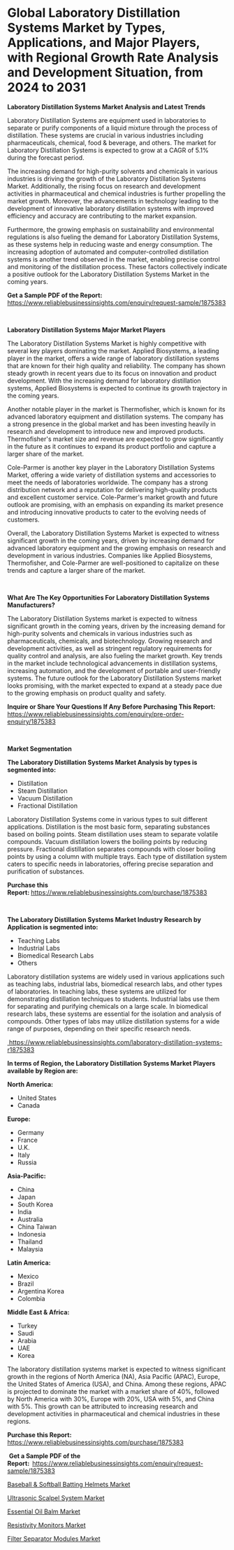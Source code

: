 <p><h1>Global Laboratory Distillation Systems Market by Types, Applications, and Major Players, with Regional Growth Rate Analysis and Development Situation, from 2024 to 2031</h1></p><p><strong>Laboratory Distillation Systems Market Analysis and Latest Trends</strong></p>
<p><p>Laboratory Distillation Systems are equipment used in laboratories to separate or purify components of a liquid mixture through the process of distillation. These systems are crucial in various industries including pharmaceuticals, chemical, food & beverage, and others. The market for Laboratory Distillation Systems is expected to grow at a CAGR of 5.1% during the forecast period.</p><p>The increasing demand for high-purity solvents and chemicals in various industries is driving the growth of the Laboratory Distillation Systems Market. Additionally, the rising focus on research and development activities in pharmaceutical and chemical industries is further propelling the market growth. Moreover, the advancements in technology leading to the development of innovative laboratory distillation systems with improved efficiency and accuracy are contributing to the market expansion.</p><p>Furthermore, the growing emphasis on sustainability and environmental regulations is also fueling the demand for Laboratory Distillation Systems, as these systems help in reducing waste and energy consumption. The increasing adoption of automated and computer-controlled distillation systems is another trend observed in the market, enabling precise control and monitoring of the distillation process. These factors collectively indicate a positive outlook for the Laboratory Distillation Systems Market in the coming years.</p></p>
<p><strong>Get a Sample PDF of the Report:&nbsp;</strong> <a href="https://www.reliablebusinessinsights.com/enquiry/request-sample/1875383">https://www.reliablebusinessinsights.com/enquiry/request-sample/1875383</a></p>
<p>&nbsp;</p>
<p><strong>Laboratory Distillation Systems Major Market Players</strong></p>
<p><p>The Laboratory Distillation Systems Market is highly competitive with several key players dominating the market. Applied Biosystems, a leading player in the market, offers a wide range of laboratory distillation systems that are known for their high quality and reliability. The company has shown steady growth in recent years due to its focus on innovation and product development. With the increasing demand for laboratory distillation systems, Applied Biosystems is expected to continue its growth trajectory in the coming years.</p><p>Another notable player in the market is Thermofisher, which is known for its advanced laboratory equipment and distillation systems. The company has a strong presence in the global market and has been investing heavily in research and development to introduce new and improved products. Thermofisher's market size and revenue are expected to grow significantly in the future as it continues to expand its product portfolio and capture a larger share of the market.</p><p>Cole-Parmer is another key player in the Laboratory Distillation Systems Market, offering a wide variety of distillation systems and accessories to meet the needs of laboratories worldwide. The company has a strong distribution network and a reputation for delivering high-quality products and excellent customer service. Cole-Parmer's market growth and future outlook are promising, with an emphasis on expanding its market presence and introducing innovative products to cater to the evolving needs of customers.</p><p>Overall, the Laboratory Distillation Systems Market is expected to witness significant growth in the coming years, driven by increasing demand for advanced laboratory equipment and the growing emphasis on research and development in various industries. Companies like Applied Biosystems, Thermofisher, and Cole-Parmer are well-positioned to capitalize on these trends and capture a larger share of the market.</p></p>
<p>&nbsp;</p>
<p><strong>What Are The Key Opportunities For Laboratory Distillation Systems Manufacturers?</strong></p>
<p><p>The Laboratory Distillation Systems market is expected to witness significant growth in the coming years, driven by the increasing demand for high-purity solvents and chemicals in various industries such as pharmaceuticals, chemicals, and biotechnology. Growing research and development activities, as well as stringent regulatory requirements for quality control and analysis, are also fueling the market growth. Key trends in the market include technological advancements in distillation systems, increasing automation, and the development of portable and user-friendly systems. The future outlook for the Laboratory Distillation Systems market looks promising, with the market expected to expand at a steady pace due to the growing emphasis on product quality and safety.</p></p>
<p><strong>Inquire or Share Your Questions If Any Before Purchasing This Report:</strong> <a href="https://www.reliablebusinessinsights.com/enquiry/pre-order-enquiry/1875383">https://www.reliablebusinessinsights.com/enquiry/pre-order-enquiry/1875383</a></p>
<p>&nbsp;</p>
<p><strong>Market Segmentation</strong></p>
<p><strong>The Laboratory Distillation Systems Market Analysis by types is segmented into:</strong></p>
<p><ul><li>Distillation</li><li>Steam Distillation</li><li>Vacuum Distillation</li><li>Fractional Distillation</li></ul></p>
<p><p>Laboratory Distillation Systems come in various types to suit different applications. Distillation is the most basic form, separating substances based on boiling points. Steam distillation uses steam to separate volatile compounds. Vacuum distillation lowers the boiling points by reducing pressure. Fractional distillation separates compounds with closer boiling points by using a column with multiple trays. Each type of distillation system caters to specific needs in laboratories, offering precise separation and purification of substances.</p></p>
<p><strong>Purchase this Report:&nbsp;</strong><a href="https://www.reliablebusinessinsights.com/purchase/1875383">https://www.reliablebusinessinsights.com/purchase/1875383</a></p>
<p>&nbsp;</p>
<p><strong>The Laboratory Distillation Systems Market Industry Research by Application is segmented into:</strong></p>
<p><ul><li>Teaching Labs</li><li>Industrial Labs</li><li>Biomedical Research Labs</li><li>Others</li></ul></p>
<p><p>Laboratory distillation systems are widely used in various applications such as teaching labs, industrial labs, biomedical research labs, and other types of laboratories. In teaching labs, these systems are utilized for demonstrating distillation techniques to students. Industrial labs use them for separating and purifying chemicals on a large scale. In biomedical research labs, these systems are essential for the isolation and analysis of compounds. Other types of labs may utilize distillation systems for a wide range of purposes, depending on their specific research needs.</p></p>
<p><a href="https://www.reliablebusinessinsights.com/laboratory-distillation-systems-r1875383">&nbsp;https://www.reliablebusinessinsights.com/laboratory-distillation-systems-r1875383</a></p>
<p><strong>In terms of Region, the Laboratory Distillation Systems Market Players available by Region are:</strong></p>
<p>
    <p> <strong> North America: </strong>
        <ul>
            <li>United States</li>
            <li>Canada</li>
        </ul>
        </p> 
    <p> <strong> Europe: </strong>
        <ul>
            <li>Germany</li>
            <li>France</li>
            <li>U.K.</li>
            <li>Italy</li>
            <li>Russia</li>
        </ul>
        </p> 
    <p> <strong> Asia-Pacific: </strong>
        <ul>
            <li>China</li>
            <li>Japan</li>
            <li>South Korea</li>
            <li>India</li>
            <li>Australia</li>
            <li>China Taiwan</li>
            <li>Indonesia</li>
            <li>Thailand</li>
            <li>Malaysia</li>
        </ul>
        </p> 
    <p> <strong> Latin America: </strong>
        <ul>
            <li>Mexico</li>
            <li>Brazil</li>
            <li>Argentina Korea</li>
            <li>Colombia</li>
        </ul>
        </p> 
    <p> <strong> Middle East & Africa: </strong>
        <ul>
            <li>Turkey</li>
            <li>Saudi</li>
            <li>Arabia</li>
            <li>UAE</li>
            <li>Korea</li>
        </ul>
    </p>
    </p>
<p><p>The laboratory distillation systems market is expected to witness significant growth in the regions of North America (NA), Asia Pacific (APAC), Europe, the United States of America (USA), and China. Among these regions, APAC is projected to dominate the market with a market share of 40%, followed by North America with 30%, Europe with 20%, USA with 5%, and China with 5%. This growth can be attributed to increasing research and development activities in pharmaceutical and chemical industries in these regions.</p></p>
<p><strong>Purchase this Report: </strong><a href="https://www.reliablebusinessinsights.com/purchase/1875383">https://www.reliablebusinessinsights.com/purchase/1875383</a></p>
<p>&nbsp;<strong>Get a Sample PDF of the Report:&nbsp;&nbsp;</strong><a href="https://www.reliablebusinessinsights.com/enquiry/request-sample/1875383">https://www.reliablebusinessinsights.com/enquiry/request-sample/1875383</a></p>
<p><strong></strong></p>
<p><p><a href="https://medium.com/@rachel.baile55467/baseball-softball-batting-helmets-market-trends-a-detailed-study-of-its-market-segmentation-and-0a862f1c6809">Baseball & Softball Batting Helmets Market</a></p><p><a href="https://issuu.com/reportprime-2/docs/ultrasonic-scalpel-system-market-size-2030.pptx">Ultrasonic Scalpel System Market</a></p><p><a href="https://medium.com/@rebecca.smith5467/essential-oil-balm-market-a-global-and-regional-analysis-focus-on-end-user-product-and-region-2e4b5dc399fb">Essential Oil Balm Market</a></p><p><a href="https://github.com/JordyBecker/Market-Research-Report-List-1/blob/main/resistivity-monitors-market.md">Resistivity Monitors Market</a></p><p><a href="https://github.com/sydneyHley85/Market-Research-Report-List-1/blob/main/filter-separator-modules-market.md">Filter Separator Modules Market</a></p></p>